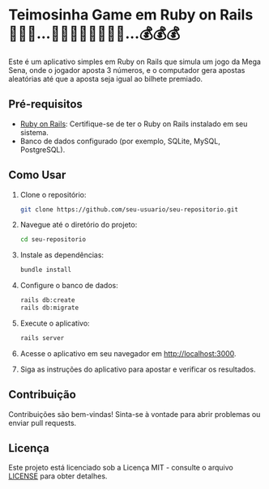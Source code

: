 # Teimosinha Game em Ruby on Rails 🎲🎲🎲...💸💸💸💸💸💸💸💸...💰💰💰

Este é um aplicativo simples em Ruby on Rails que simula um jogo da Mega Sena, onde o jogador aposta 3 números, e o computador gera apostas aleatórias até que a aposta seja igual ao bilhete premiado.

## Pré-requisitos

- [Ruby on Rails](https://rubyonrails.org/): Certifique-se de ter o Ruby on Rails instalado em seu sistema.
- Banco de dados configurado (por exemplo, SQLite, MySQL, PostgreSQL).

## Como Usar

1. Clone o repositório:

    ```bash
    git clone https://github.com/seu-usuario/seu-repositorio.git
    ```

2. Navegue até o diretório do projeto:

    ```bash
    cd seu-repositorio
    ```

3. Instale as dependências:

    ```bash
    bundle install
    ```

4. Configure o banco de dados:

    ```bash
    rails db:create
    rails db:migrate
    ```

5. Execute o aplicativo:

    ```bash
    rails server
    ```

6. Acesse o aplicativo em seu navegador em [http://localhost:3000](http://localhost:3000).

7. Siga as instruções do aplicativo para apostar e verificar os resultados.


## Contribuição

Contribuições são bem-vindas! Sinta-se à vontade para abrir problemas ou enviar pull requests.

## Licença

Este projeto está licenciado sob a Licença MIT - consulte o arquivo [LICENSE](LICENSE) para obter detalhes.
